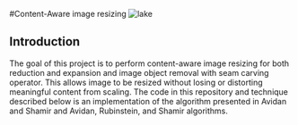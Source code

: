 #Content-Aware image resizing
![lake](https://user-images.githubusercontent.com/50963416/156672296-ed6f61ef-0f6f-4f75-8d6a-939f5b834d57.gif)

## Introduction
The goal of this project is to perform content-aware image resizing for both reduction and expansion and image object removal with seam carving operator. This allows image to be resized without losing or distorting meaningful content from scaling. The code in this repository and technique described below is an implementation of the algorithm presented in Avidan and Shamir and Avidan, Rubinstein, and Shamir algorithms.
